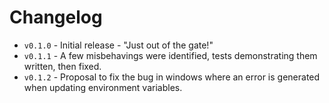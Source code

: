 # Changelog

* `v0.1.0` - Initial release - "Just out of the gate!"
* `v0.1.1` - A few misbehavings were identified, tests demonstrating them written, then fixed.
* `v0.1.2` - Proposal to fix the bug in windows where an error is generated when updating environment variables. 

